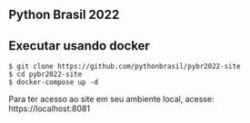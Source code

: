 ## Python Brasil 2022

## Executar usando docker

```
$ git clone https://github.com/pythonbrasil/pybr2022-site
$ cd pybr2022-site
$ docker-compose up -d
```

Para ter acesso ao site em seu ambiente local, acesse: https://localhost:8081
